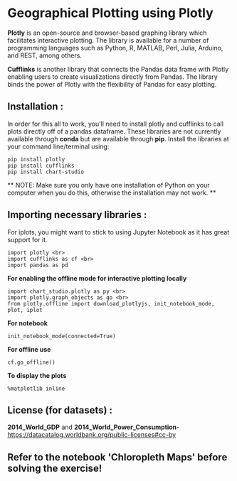# Geographical Plotting using Plotly

**Plotly** is an open-source and browser-based graphing library which facilitates interactive plotting.  The library is available for a number of programming languages such as Python, R, MATLAB, Perl, Julia, Arduino, and REST, among others.


**Cufflinks** is another library that connects the Pandas data frame with Plotly enabling users to create visualizations directly from Pandas. The library binds the power of Plotly with the flexibility of Pandas for easy plotting.

## Installation :

In order for this all to work, you'll need to install plotly and cufflinks to call plots directly off of a pandas dataframe. These libraries are not currently available through **conda** but are available through **pip**. Install the libraries at your command line/terminal using:

    pip install plotly
    pip install cufflinks
    pip install chart-studio

** NOTE: Make sure you only have one installation of Python on your computer when you do this, otherwise the installation may not work. **

## Importing necessary libraries :

For iplots, you might want to stick to using Jupyter Notebook as it has great support for it.

    import plotly <br>
    import cufflinks as cf <br>
    import pandas as pd

**For enabling the offline mode for interactive plotting locally**

    import chart_studio.plotly as py <br>
    import plotly.graph_objects as go <br>
    from plotly.offline import download_plotlyjs, init_notebook_mode, plot, iplot 

**For notebook**

    init_notebook_mode(connected=True)

**For offline use**

    cf.go_offline()

**To display the plots**

    %matplotlib inline
    
## License (for datasets) :

**2014_World_GDP** and **2014_World_Power_Consumption**- 
https://datacatalog.worldbank.org/public-licenses#cc-by



## Refer to the notebook 'Chloropleth Maps' before solving the exercise!
